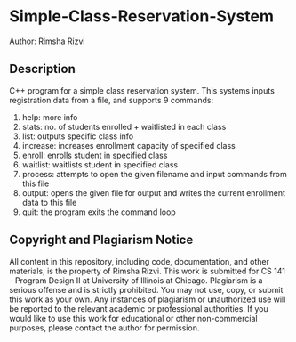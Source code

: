 # Simple-Class-Reservation-System
Author: Rimsha Rizvi

## Description
C++ program for a simple class reservation system. This systems inputs registration data from a file, and supports 9 commands:
1. help: more info
2. stats: no. of students enrolled + waitlisted in each class
3. list: outputs specific class info
4. increase: increases enrollment capacity of specified class
5. enroll: enrolls student in specified class
6. waitlist: waitlists student in specified class
7. process: attempts to open the given filename and input commands from this file
8. output: opens the given file for output and writes the current enrollment data to this file
9. quit: the program exits the command loop

## Copyright and Plagiarism Notice
All content in this repository, including code, documentation, and other materials, is the property of Rimsha Rizvi. This work is submitted for CS 141 - Program Design II at University of Illinois at Chicago. Plagiarism is a serious offense and is strictly prohibited. You may not use, copy, or submit this work as your own. Any instances of plagiarism or unauthorized use will be reported to the relevant academic or professional authorities. If you would like to use this work for educational or other non-commercial purposes, please contact the author for permission.
